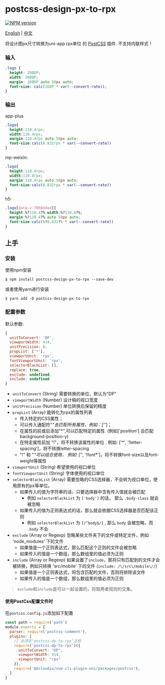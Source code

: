 # postcss-design-px-to-rpx
[![NPM version](https://badge.fury.io/js/postcss-design-px-to-rpx.svg)](http://badge.fury.io/js/postcss-design-px-to-rpx)

[English](README.md) | [中文](README_CN.md)

将设计图px尺寸转换为uni-app rpx单位 的 [PostCSS](https://github.com/postcss/postcss) 插件. 不支持内联样式！

### 输入

```css
.logo {
  height: 200DP;
  width: 200DP;
  margin: 200DP auto 50px auto;
  font-size: calc(16DP * var(--convert-rate));
}
```

### 输出
app-plus
```css
.logo{
  height:110.4rpx;
  width:110.4rpx;
  margin:110.4rpx auto 50px auto;
  font-size:calc(8.832rpx * var(--convert-rate))
}
```
mp-weixin: 
```css
.logo{
  height:110.4rpx;
  width:110.4rpx;
  margin:110.4rpx auto 50px auto;
  font-size:calc(8.832rpx * var(--convert-rate))
}
```
h5:
```css
.logo[data-v-70604de4]{
  height:%?110.4?%;width:%?110.4?%;
  margin:%?110.4?% auto 50px auto;
  font-size:calc(%?8.832?% * var(--convert-rate))
}
```

## 上手

### 安装
使用npm安装
```
$ npm install postcss-design-px-to-rpx --save-dev
```
或者使用yarn进行安装
```
$ yarn add -D postcss-design-px-to-rpx
```

### 配置参数

默认参数:
```js
{
  unitToConvert: 'DP',
  viewportWidth: 414,
  unitPrecision: 8,
  propList: ['*'],
  viewportUnit: 'rpx',
  fontViewportUnit: 'rpx',
  selectorBlackList: [],
  replace: true,
  exclude: undefined,
  include: undefined
}
```
- `unitToConvert` (String) 需要转换的单位，默认为"DP"
- `viewportWidth` (Number) 设计稿的视口宽度
- `unitPrecision` (Number) 单位转换后保留的精度
- `propList` (Array) 能转化为rpx的属性列表
  - 传入特定的CSS属性；
  - 可以传入通配符"*"去匹配所有属性，例如：['*']；
  - 在属性的前或后添加"*",可以匹配特定的属性. (例如['*position*'] 会匹配 background-position-y)
  - 在特定属性前加 "!"，将不转换该属性的单位 . 例如: ['*', '!letter-spacing']，将不转换letter-spacing
  - "!" 和 "*"可以组合使用， 例如: ['*', '!font*']，将不转换font-size以及font-weight等属性
- `viewportUnit` (String) 希望使用的视口单位
- `fontViewportUnit` (String) 字体使用的视口单位
- `selectorBlackList` (Array) 需要忽略的CSS选择器，不会转为视口单位，使用原有的px等单位。
    - 如果传入的值为字符串的话，只要选择器中含有传入值就会被匹配
        - 例如 `selectorBlackList` 为 `['body']` 的话， 那么 `.body-class` 就会被忽略
    - 如果传入的值为正则表达式的话，那么就会依据CSS选择器是否匹配该正则
        - 例如 `selectorBlackList` 为 `[/^body$/]` , 那么 `body` 会被忽略，而 `.body` 不会
- `exclude` (Array or Regexp) 忽略某些文件夹下的文件或特定文件，例如 'node_modules' 下的文件
    - 如果值是一个正则表达式，那么匹配这个正则的文件会被忽略
    - 如果传入的值是一个数组，那么数组里的值必须为正则
- `include` (Array or Regexp) 如果设置了`include`，那将只有匹配到的文件才会被转换，例如只转换 'src/mobile' 下的文件
    (`include: /\/src\/mobile\//`)
    - 如果值是一个正则表达式，将包含匹配的文件，否则将排除该文件
    - 如果传入的值是一个数组，那么数组里的值必须为正则

> `exclude`和`include`是可以一起设置的，将取两者规则的交集。

#### 使用PostCss配置文件时

在`postcss.config.js`添加如下配置
```js
const path = require('path')
module.exports = {
  parser: require('postcss-comment'),
  plugins: [
    // 必须在'postcss-dp-to-rpx‘之前
    require('postcss-dp-to-rpx')({
      unitToConvert: "DP",
      viewportWidth: 414,
      viewportUnit: "rpx"
    }),
    require('@dcloudio/vue-cli-plugin-uni/packages/postcss'),
  ]
}
```
